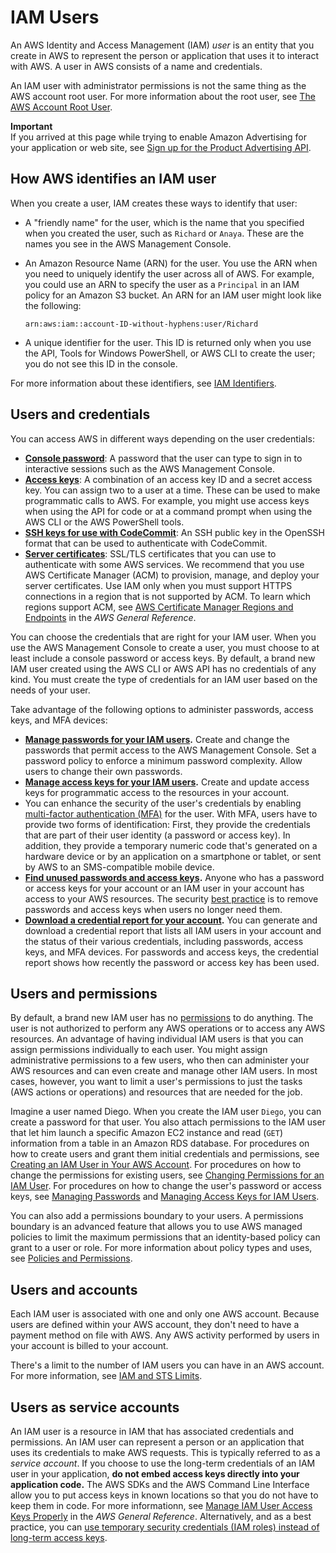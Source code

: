 # IAM Users<a name="id_users"></a>

An AWS Identity and Access Management \(IAM\) *user* is an entity that you create in AWS to represent the person or application that uses it to interact with AWS\. A user in AWS consists of a name and credentials\.

An IAM user with administrator permissions is not the same thing as the AWS account root user\. For more information about the root user, see [The AWS Account Root User](id_root-user.md)\.

**Important**  
If you arrived at this page while trying to enable Amazon Advertising for your application or web site, see [Sign up for the Product Advertising API](https://docs.aws.amazon.com/AWSECommerceService/latest/DG/becomingDev.html)\.

## How AWS identifies an IAM user<a name="id_users_create_aws-identifiers"></a>

When you create a user, IAM creates these ways to identify that user:
+ A "friendly name" for the user, which is the name that you specified when you created the user, such as `Richard` or `Anaya`\. These are the names you see in the AWS Management Console\. 
+ An Amazon Resource Name \(ARN\) for the user\. You use the ARN when you need to uniquely identify the user across all of AWS\. For example, you could use an ARN to specify the user as a `Principal` in an IAM policy for an Amazon S3 bucket\. An ARN for an IAM user might look like the following: 

  `arn:aws:iam::account-ID-without-hyphens:user/Richard`
+ A unique identifier for the user\. This ID is returned only when you use the API, Tools for Windows PowerShell, or AWS CLI to create the user; you do not see this ID in the console\.

For more information about these identifiers, see [IAM Identifiers](reference_identifiers.md)\.

## Users and credentials<a name="id_users_creds"></a>

You can access AWS in different ways depending on the user credentials:
+ [**Console password**](id_credentials_passwords.md): A password that the user can type to sign in to interactive sessions such as the AWS Management Console\.
+ [**Access keys**](id_credentials_access-keys.md): A combination of an access key ID and a secret access key\. You can assign two to a user at a time\. These can be used to make programmatic calls to AWS\. For example, you might use access keys when using the API for code or at a command prompt when using the AWS CLI or the AWS PowerShell tools\.
+ [**SSH keys for use with CodeCommit**](id_credentials_ssh-keys.md): An SSH public key in the OpenSSH format that can be used to authenticate with CodeCommit\.
+ [**Server certificates**](id_credentials_server-certs.md): SSL/TLS certificates that you can use to authenticate with some AWS services\. We recommend that you use AWS Certificate Manager \(ACM\) to provision, manage, and deploy your server certificates\. Use IAM only when you must support HTTPS connections in a region that is not supported by ACM\. To learn which regions support ACM, see [AWS Certificate Manager Regions and Endpoints](https://docs.aws.amazon.com/general/latest/gr/rande.html#acm_region) in the *AWS General Reference*\.

You can choose the credentials that are right for your IAM user\. When you use the AWS Management Console to create a user, you must choose to at least include a console password or access keys\. By default, a brand new IAM user created using the AWS CLI or AWS API has no credentials of any kind\. You must create the type of credentials for an IAM user based on the needs of your user\. 

Take advantage of the following options to administer passwords, access keys, and MFA devices:
+ **[Manage passwords for your IAM users](id_credentials_passwords.md)\.** Create and change the passwords that permit access to the AWS Management Console\. Set a password policy to enforce a minimum password complexity\. Allow users to change their own passwords\. 
+ **[Manage access keys for your IAM users](id_credentials_access-keys.md)\.** Create and update access keys for programmatic access to the resources in your account\. 
+ You can enhance the security of the user's credentials by enabling [multi\-factor authentication \(MFA\)](id_credentials_mfa.md) for the user\. With MFA, users have to provide two forms of identification: First, they provide the credentials that are part of their user identity \(a password or access key\)\. In addition, they provide a temporary numeric code that's generated on a hardware device or by an application on a smartphone or tablet, or sent by AWS to an SMS\-compatible mobile device\. 
+ **[Find unused passwords and access keys](id_credentials_finding-unused.md)\.** Anyone who has a password or access keys for your account or an IAM user in your account has access to your AWS resources\. The security [best practice](https://docs.aws.amazon.com/general/latest/gr/aws-access-keys-best-practices.html) is to remove passwords and access keys when users no longer need them\.
+ **[Download a credential report for your account](id_credentials_getting-report.md)\.** You can generate and download a credential report that lists all IAM users in your account and the status of their various credentials, including passwords, access keys, and MFA devices\. For passwords and access keys, the credential report shows how recently the password or access key has been used\.

## Users and permissions<a name="id_users_perms"></a>

By default, a brand new IAM user has no [permissions](access.md) to do anything\. The user is not authorized to perform any AWS operations or to access any AWS resources\. An advantage of having individual IAM users is that you can assign permissions individually to each user\. You might assign administrative permissions to a few users, who then can administer your AWS resources and can even create and manage other IAM users\. In most cases, however, you want to limit a user's permissions to just the tasks \(AWS actions or operations\) and resources that are needed for the job\. 

Imagine a user named Diego\. When you create the IAM user `Diego`, you can create a password for that user\. You also attach permissions to the IAM user that let him launch a specific Amazon EC2 instance and read \(`GET`\) information from a table in an Amazon RDS database\. For procedures on how to create users and grant them initial credentials and permissions, see [Creating an IAM User in Your AWS Account](id_users_create.md)\. For procedures on how to change the permissions for existing users, see [Changing Permissions for an IAM User](id_users_change-permissions.md)\. For procedures on how to change the user's password or access keys, see [Managing Passwords](id_credentials_passwords.md) and [Managing Access Keys for IAM Users](id_credentials_access-keys.md)\.

You can also add a permissions boundary to your users\. A permissions boundary is an advanced feature that allows you to use AWS managed policies to limit the maximum permissions that an identity\-based policy can grant to a user or role\. For more information about policy types and uses, see [Policies and Permissions](access_policies.md)\.

## Users and accounts<a name="id_users_accounts"></a>

Each IAM user is associated with one and only one AWS account\. Because users are defined within your AWS account, they don't need to have a payment method on file with AWS\. Any AWS activity performed by users in your account is billed to your account\.

There's a limit to the number of IAM users you can have in an AWS account\. For more information, see [IAM and STS Limits](reference_iam-limits.md)\.

## Users as service accounts<a name="id_users_service_accounts"></a>

An IAM user is a resource in IAM that has associated credentials and permissions\. An IAM user can represent a person or an application that uses its credentials to make AWS requests\. This is typically referred to as a *service account*\. If you choose to use the long\-term credentials of an IAM user in your application, **do not embed access keys directly into your application code\.** The AWS SDKs and the AWS Command Line Interface allow you to put access keys in known locations so that you do not have to keep them in code\. For more informationn, see [Manage IAM User Access Keys Properly](https://docs.aws.amazon.com/general/latest/gr/aws-access-keys-best-practices.html#iam-user-access-keys) in the *AWS General Reference*\. Alternatively, and as a best practice, you can [use temporary security credentials \(IAM roles\) instead of long\-term access keys](https://docs.aws.amazon.com/general/latest/gr/aws-access-keys-best-practices.html#use-roles)\.